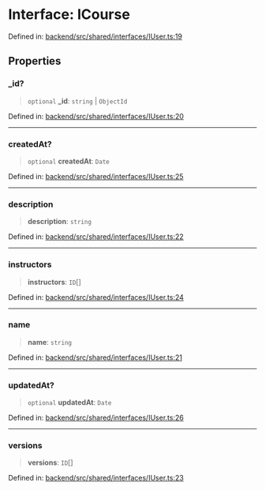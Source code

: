# Interface: ICourse

Defined in: [backend/src/shared/interfaces/IUser.ts:19](https://github.com/continuousactivelearning/cal/blob/5ae0447098795fdcf3a415f0360ebe51565b6949/backend/src/shared/interfaces/IUser.ts#L19)

## Properties

### \_id?

> `optional` **\_id**: `string` \| `ObjectId`

Defined in: [backend/src/shared/interfaces/IUser.ts:20](https://github.com/continuousactivelearning/cal/blob/5ae0447098795fdcf3a415f0360ebe51565b6949/backend/src/shared/interfaces/IUser.ts#L20)

***

### createdAt?

> `optional` **createdAt**: `Date`

Defined in: [backend/src/shared/interfaces/IUser.ts:25](https://github.com/continuousactivelearning/cal/blob/5ae0447098795fdcf3a415f0360ebe51565b6949/backend/src/shared/interfaces/IUser.ts#L25)

***

### description

> **description**: `string`

Defined in: [backend/src/shared/interfaces/IUser.ts:22](https://github.com/continuousactivelearning/cal/blob/5ae0447098795fdcf3a415f0360ebe51565b6949/backend/src/shared/interfaces/IUser.ts#L22)

***

### instructors

> **instructors**: `ID`[]

Defined in: [backend/src/shared/interfaces/IUser.ts:24](https://github.com/continuousactivelearning/cal/blob/5ae0447098795fdcf3a415f0360ebe51565b6949/backend/src/shared/interfaces/IUser.ts#L24)

***

### name

> **name**: `string`

Defined in: [backend/src/shared/interfaces/IUser.ts:21](https://github.com/continuousactivelearning/cal/blob/5ae0447098795fdcf3a415f0360ebe51565b6949/backend/src/shared/interfaces/IUser.ts#L21)

***

### updatedAt?

> `optional` **updatedAt**: `Date`

Defined in: [backend/src/shared/interfaces/IUser.ts:26](https://github.com/continuousactivelearning/cal/blob/5ae0447098795fdcf3a415f0360ebe51565b6949/backend/src/shared/interfaces/IUser.ts#L26)

***

### versions

> **versions**: `ID`[]

Defined in: [backend/src/shared/interfaces/IUser.ts:23](https://github.com/continuousactivelearning/cal/blob/5ae0447098795fdcf3a415f0360ebe51565b6949/backend/src/shared/interfaces/IUser.ts#L23)
